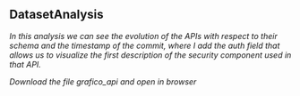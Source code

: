 ## DatasetAnalysis

_In this analysis we can see the evolution of the APIs with respect to their schema and the timestamp of the commit, 
where I add the auth field that allows us to visualize the first description of the security component used in that API._

_Download the file grafico_api and open in browser_
